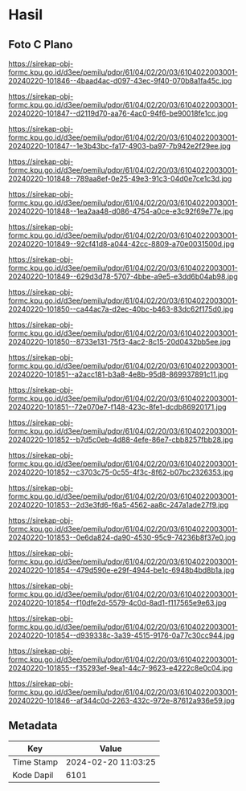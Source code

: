 # Hasil

## Foto C Plano

https://sirekap-obj-formc.kpu.go.id/d3ee/pemilu/pdpr/61/04/02/20/03/6104022003001-20240220-101846--4baad4ac-d097-43ec-9f40-070b8a1fa45c.jpg

https://sirekap-obj-formc.kpu.go.id/d3ee/pemilu/pdpr/61/04/02/20/03/6104022003001-20240220-101847--d2119d70-aa76-4ac0-94f6-be90018fe1cc.jpg

https://sirekap-obj-formc.kpu.go.id/d3ee/pemilu/pdpr/61/04/02/20/03/6104022003001-20240220-101847--1e3b43bc-fa17-4903-ba97-7b942e2f29ee.jpg

https://sirekap-obj-formc.kpu.go.id/d3ee/pemilu/pdpr/61/04/02/20/03/6104022003001-20240220-101848--789aa8ef-0e25-49e3-91c3-04d0e7ce1c3d.jpg

https://sirekap-obj-formc.kpu.go.id/d3ee/pemilu/pdpr/61/04/02/20/03/6104022003001-20240220-101848--1ea2aa48-d086-4754-a0ce-e3c92f69e77e.jpg

https://sirekap-obj-formc.kpu.go.id/d3ee/pemilu/pdpr/61/04/02/20/03/6104022003001-20240220-101849--92cf41d8-a044-42cc-8809-a70e0031500d.jpg

https://sirekap-obj-formc.kpu.go.id/d3ee/pemilu/pdpr/61/04/02/20/03/6104022003001-20240220-101849--629d3d78-5707-4bbe-a9e5-e3dd6b04ab98.jpg

https://sirekap-obj-formc.kpu.go.id/d3ee/pemilu/pdpr/61/04/02/20/03/6104022003001-20240220-101850--ca44ac7a-d2ec-40bc-b463-83dc62f175d0.jpg

https://sirekap-obj-formc.kpu.go.id/d3ee/pemilu/pdpr/61/04/02/20/03/6104022003001-20240220-101850--8733e131-75f3-4ac2-8c15-20d0432bb5ee.jpg

https://sirekap-obj-formc.kpu.go.id/d3ee/pemilu/pdpr/61/04/02/20/03/6104022003001-20240220-101851--a2acc181-b3a8-4e8b-95d8-869937891c11.jpg

https://sirekap-obj-formc.kpu.go.id/d3ee/pemilu/pdpr/61/04/02/20/03/6104022003001-20240220-101851--72e070e7-f148-423c-8fe1-dcdb86920171.jpg

https://sirekap-obj-formc.kpu.go.id/d3ee/pemilu/pdpr/61/04/02/20/03/6104022003001-20240220-101852--b7d5c0eb-4d88-4efe-86e7-cbb8257fbb28.jpg

https://sirekap-obj-formc.kpu.go.id/d3ee/pemilu/pdpr/61/04/02/20/03/6104022003001-20240220-101852--c3703c75-0c55-4f3c-8f62-b07bc2326353.jpg

https://sirekap-obj-formc.kpu.go.id/d3ee/pemilu/pdpr/61/04/02/20/03/6104022003001-20240220-101853--2d3e3fd6-f6a5-4562-aa8c-247a1ade27f9.jpg

https://sirekap-obj-formc.kpu.go.id/d3ee/pemilu/pdpr/61/04/02/20/03/6104022003001-20240220-101853--0e6da824-da90-4530-95c9-74236b8f37e0.jpg

https://sirekap-obj-formc.kpu.go.id/d3ee/pemilu/pdpr/61/04/02/20/03/6104022003001-20240220-101854--479d590e-e29f-4944-be1c-6948b4bd8b1a.jpg

https://sirekap-obj-formc.kpu.go.id/d3ee/pemilu/pdpr/61/04/02/20/03/6104022003001-20240220-101854--f10dfe2d-5579-4c0d-8ad1-f117565e9e63.jpg

https://sirekap-obj-formc.kpu.go.id/d3ee/pemilu/pdpr/61/04/02/20/03/6104022003001-20240220-101854--d939338c-3a39-4515-9176-0a77c30cc944.jpg

https://sirekap-obj-formc.kpu.go.id/d3ee/pemilu/pdpr/61/04/02/20/03/6104022003001-20240220-101855--f35293ef-9ea1-44c7-9623-e4222c8e0c04.jpg

https://sirekap-obj-formc.kpu.go.id/d3ee/pemilu/pdpr/61/04/02/20/03/6104022003001-20240220-101846--af344c0d-2263-432c-972e-87612a936e59.jpg


## Metadata

| Key        | Value               |
| ---------- | ------------------- |
| Time Stamp | 2024-02-20 11:03:25 |
| Kode Dapil | 6101                |



